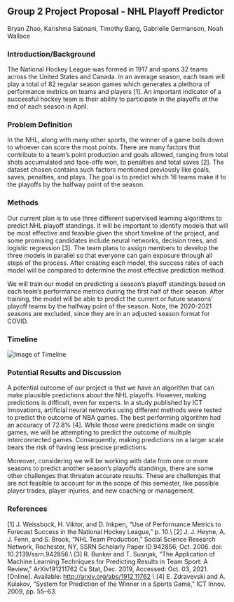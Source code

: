 ## Group 2 Project Proposal - NHL Playoff Predictor
Bryan Zhao, Karishma Sabnani, Timothy Bang, Gabrielle Germanson, Noah Wallace

### Introduction/Background

The National Hockey League was formed in 1917 and spans 32 teams across the United States and Canada. In an average season, each team will play a total of 82 regular season games which generates a plethora of performance metrics on teams and players [1]. An important indicator of a successful hockey team is their ability to participate in the playoffs at the end of each season in April. 

### Problem Definition
In the NHL, along with many other sports, the winner of a game boils down to whoever can score the most points. There are many factors that contribute to a team’s point production and goals allowed, ranging from total shots accumulated and face-offs won, to penalties and total saves [2]. The dataset chosen contains such factors mentioned previously like goals, saves, penalties, and plays.  The goal is to predict which 16 teams make it to the playoffs by the halfway point of the season. 


### Methods
Our current plan is to use three different supervised learning algorithms to predict NHL playoff standings. It will be important to identify models that will be most effective and feasible given the short timeline of the project, and some promising candidates include neural networks, decision trees, and logistic regression [3]. The team plans to assign members to develop the three models in parallel so that everyone can gain exposure through all steps of the process. After creating each model, the success rates of each model will be compared to determine the most effective prediction method.

We will train our model on predicting a season’s playoff standings based on each team’s performance metrics during the first half of their season. After training, the model will be able to predict the current or future seasons’ playoff teams by the halfway point of the season. Note, the 2020-2021 seasons are excluded, since they are in an adjusted season format for COVID.

### Timeline
![Image of Timeline](/images/timeline.png)

### Potential Results and Discussion
A potential outcome of our project is that we have an algorithm that can make plausible predictions about the NHL playoffs. However, making predictions is difficult, even for experts. In a study published by ICT Innovations, artificial neural networks using different methods were tested to predict the outcome of NBA games. The best performing algorithm had an accuracy of 72.8% [4]. While those were predictions made on single games, we will be attempting to predict the outcome of multiple interconnected games. Consequently, making predictions on a larger scale bears the risk of having less precise predictions.

Moreover, considering we will be working with data from one or more seasons to predict another season’s playoffs standings, there are some other challenges that threaten accurate results. These are challenges that are not feasible to account for in the scope of this semester, like possible player trades, player injuries, and new coaching or management.

### References
[1]    J. Weissbock, H. Viktor, and D. Inkpen, “Use of Performance Metrics to Forecast Success in the National Hockey League,” p. 10.\\
[2]    J. J. Heyne, A. J. Fenn, and S. Brook, “NHL Team Production,” Social Science Research Network, Rochester, NY, SSRN Scholarly Paper ID 942856, Oct. 2006. doi: 10.2139/ssrn.942856.\\
[3]    R. Bunker and T. Susnjak, “The Application of Machine Learning Techniques for Predicting Results in Team Sport: A Review,” ArXiv191211762 Cs Stat, Dec. 2019, Accessed: Oct. 03, 2021. [Online]. Available: http://arxiv.org/abs/1912.11762 \\
[4]    E. Zdravevski and A. Kulakov, “System for Prediction of the Winner in a Sports Game,” ICT Innov. 2009, pp. 55–63.
